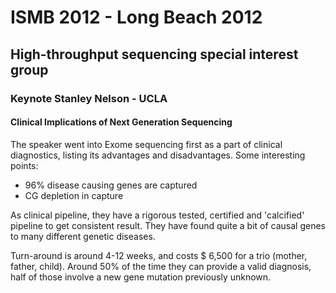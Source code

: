 # ISMB 2012 - Long Beach 2012

## High-throughput sequencing special interest group

### Keynote Stanley Nelson - UCLA
#### Clinical Implications of Next Generation Sequencing

The speaker went into Exome sequencing first as a part of clinical diagnostics, listing its advantages and disadvantages. Some interesting points:

- 96% disease causing genes are captured
- CG depletion in capture

As clinical pipeline, they have a rigorous tested, certified and 'calcified' pipeline to get consistent result. They have found quite a bit of causal genes to many different genetic diseases.

Turn-around is around 4-12 weeks, and costs $ 6,500 for a trio (mother, father, child). Around 50% of the time they can provide a valid diagnosis, half of those involve a new gene mutation previously unknown. 


